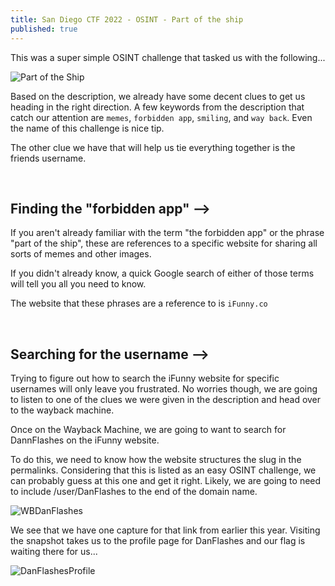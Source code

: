 ```yaml
---
title: San Diego CTF 2022 - OSINT - Part of the ship
published: true
---
```

This was a super simple OSINT challenge that tasked us with the following...

![Part of the Ship](https://user-images.githubusercontent.com/104336820/167997553-1fa44729-7f0b-4095-b0d0-afd5146279f9.png)

Based on the description, we already have some decent clues to get us heading in the right direction. A few keywords from the description that catch our attention are <code class="language-plaintext highlighter-rouge">memes</code>, <code class="language-plaintext highlighter-rouge">forbidden app</code>, <code class="language-plaintext highlighter-rouge">smiling</code>, and <code class="language-plaintext highlighter-rouge">way back</code>. Even the name of this challenge is nice tip.

The other clue we have that will help us tie everything together is the friends username.

&nbsp;
## Finding the "forbidden app" -->

If you aren't already familiar with the term "the forbidden app" or the phrase "part of the ship", these are references to a specific website for sharing all sorts of memes and other images.

If you didn't already know, a quick Google search of either of those terms will tell you all you need to know. 

The website that these phrases are a reference to is <code class="language-plaintext highlighter-rouge">iFunny.co</code>

&nbsp;
## Searching for the username -->

Trying to figure out how to search the iFunny website for specific usernames will only leave you frustrated. No worries though, we are going to listen to one of the clues we were given in the description and head over to the wayback machine.

Once on the Wayback Machine, we are going to want to search for DannFlashes on the iFunny website.

To do this, we need to know how the website structures the slug in the permalinks. Considering that this is listed as an easy OSINT challenge, we can probably guess at this one and get it right. Likely, we are going to need to include /user/DanFlashes to the end of the domain name.

![WBDanFlashes](https://user-images.githubusercontent.com/104336820/168002684-dd058cc8-c04a-4204-9a90-e6b925ee60b1.png)

We see that we have one capture for that link from earlier this year. Visiting the snapshot takes us to the profile page for DanFlashes and our flag is waiting there for us...

![DanFlashesProfile](https://user-images.githubusercontent.com/104336820/168003852-9c8919c5-29dc-4387-82d4-37343c1c0490.png)
